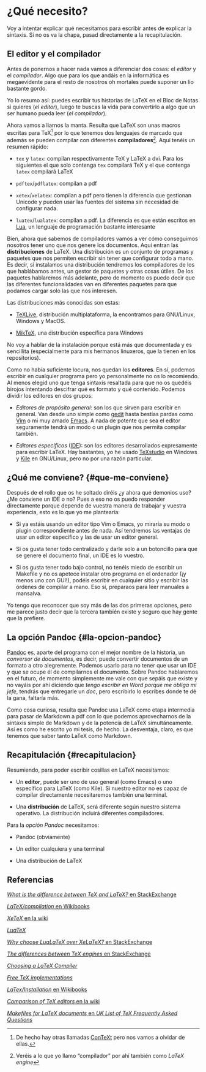 # ¿Qué necesito?

Voy a intentar explicar qué necesitamos para escribir antes de
explicar la sintaxis. Si no os va la chapa, pasad directamente a la
recapitulación.

## El editor y el compilador

Antes de ponernos a hacer nada vamos a diferenciar dos cosas: el
*editor* y el *compilador*. Algo que para los que andáis en la
informática es megaevidente para el resto de nosotros oh mortales puede
suponer un lío bastante gordo.

Yo lo resumo así: puedes escribir tus historias de LaTeX en el Bloc de
Notas si quieres (*el editor*), luego te buscas la vida para convertirlo
a algo que un ser humano pueda leer (*el compilador*).

Ahora vamos a liarnos la manta. Resulta que LaTeX son unas macros
escritas para TeX[^1] por lo que tenemos dos lenguajes de marcado que
además se pueden compilar con diferentes **compiladores**[^2]. Aquí
tenéis un resumen rápido:

-   `tex` y `latex`: compilan respectivamente TeX y LaTeX a dvi. Para
    los siguientes el que solo contenga `tex` compilará TeX y el que
    contenga `latex` compilará LaTeX

-   `pdftex`/`pdflatex`: compilan a pdf

-   `xetex`/`xelatex`: compilan a pdf pero tienen la diferencia que
    gestionan Unicode y pueden usar las fuentes del sistema sin
    necesidad de configurar nada.

-   `luatex`/`lualatex`: compilan a pdf. La diferencia es que están
    escritos en [Lua](http://www.lua.org/), un lenguaje de programación
    bastante interesante

Bien, ahora que sabemos de compiladores vamos a ver cómo conseguimos
nosotros tener uno que nos genere los documentos. Aquí entran las
**distribuciones** de LaTeX. Una distribución es un conjunto de
programas y paquetes que nos permiten escribir sin tener que configurar
todo a mano. Es decir, si instalamos una distribución tendremos los
compiladores de los que hablábamos antes, un gestor de paquetes y otras
cosas útiles. De los paquetes hablaremos más adelante, pero de momento
os puedo decir que las diferentes funcionalidades van en diferentes
paquetes para que podamos cargar solo las que nos interesen.

Las distribuciones más conocidas son estas:

-   [TeXLive](http://www.tug.org/texlive/), distribución
    multiplataforma, la encontramos para GNU/Linux, Windows y MacOS.

-   [MikTeX](https://miktex.org/), una distribución específica para
    Windows

No voy a hablar de la instalación porque está más que documentada y es
sencillita (especialmente para mis hermanos linuxeros, que la tienen en
los repositorios).

Como no había suficiente locura, nos quedan los **editores**. En sí,
podemos escribir en cualquier programa pero yo personalmente no os lo
recomiendo. Al menos elegid uno que tenga sintaxis resaltada para que no
os quedéis birojos intentando descifrar qué es formato y qué contenido.
Podemos dividir los editores en dos grupos:

-   *Editores de propósito general*: son los que sirven para escribir en
    general. Van desde uno simple como
    [gedit](https://es.wikipedia.org/wiki/Gedit) hasta bestias pardas
    como [Vim](http://www.vim.org/) o mi muy amado
    [Emacs](https://www.gnu.org/software/emacs/). A nada de potente que
    sea el editor seguramente tendrá un modo o un plugin que nos permita
    compilar también.

-   *Editores específicos*
    ([IDE](https://es.wikipedia.org/wiki/Entorno_de_desarrollo_integrado)):
    son los editores desarrollados expresamente para escribir LaTeX. Hay
    bastantes, yo he usado
    [TeXstudio](http://texstudio.sourceforge.net/) en Windows y
    [Kile](http://kile.sourceforge.net/) en GNU/Linux, pero no por una
    razón particular.

## ¿Qué me conviene? {#que-me-conviene}

Después de el rollo que os he soltado diréis ¿y ahora qué demonios uso?
¿Me conviene un IDE o no? Pues a eso no os puedo responder directamente
porque depende de vuestra manera de trabajar y vuestra experiencia, esto
es lo que yo me plantearía:

-   Si ya estáis usando un editor tipo Vim o Emacs, yo miraría su modo o
    plugin correspondiente antes de nada. Así tendremos las ventajas de
    usar un editor específico y las de usar un editor general.

-   Si os gusta tener todo centralizado y darle solo a un botoncillo
    para que se genere el documento final, un IDE es lo vuestro.

-   Si os gusta tener todo bajo control, no tenéis miedo de escribir un
    Makefile y no os apetece instalar otro programa en el ordenador (¡y
    menos uno con GUI!), podéis escribir en cualquier sitio y escribir
    las órdenes de compilar a mano. Eso sí, preparaos para leer manuales
    a mansalva.

Yo tengo que reconocer que soy más de las dos primeras opciones, pero me
parece justo decir que la tercera también existe y seguro que hay gente
que la prefiere.

## La opción Pandoc {#la-opcion-pandoc}

[Pandoc](http://pandoc.org/) es, aparte del programa con el mejor nombre
de la historia, un *conversor de documentos*, es decir, puede convertir
documentos de un formato a otro alegremente. Podemos usarlo para no
tener que usar un IDE y que se ocupe él de compilarnos el documento.
Sobre Pandoc hablaremos en el futuro, de momento simplemente me vale con
que sepáis que existe y no vayáis por ahí diciendo que *tengo escribir
en Word porque me obliga mi jefe*, tendrás que entregarle un *doc*, pero
escribirlo lo escribes donde te dé la gana, faltaría más.

Como cosa curiosa, resulta que Pandoc usa LaTeX como etapa intermedia
para pasar de Markdown a pdf con lo que podemos aprovecharnos de la
sintaxis simple de Markdown y de la potencia de LaTeX simultáneamente.
Así es como he escrito yo mi tesis, de hecho. La desventaja, claro, es
que tenemos que saber tanto LaTeX como Markdown.

## Recapitulación {#recapitulacion}

Resumiendo, para poder escribir cosillas en LaTeX necesitamos:

-   Un **editor**, puede ser uno de uso general (como Emacs) o uno
    específico para LaTeX (como Kile). Si nuestro editor no es capaz de
    compilar directamente necesitaremos también una terminal.

-   Una **distribución** de LaTeX, será diferente según nuestro sistema
    operativo. La distribución incluirá diferentes compiladores.

Para la *opción Pandoc* necesitamos:

-   Pandoc (obviamente)

-   Un editor cualquiera y una terminal

-   Una distribución de LaTeX

## Referencias

[*What is the difference between TeX and LaTeX?* en
StackExchange](http://tex.stackexchange.com/questions/49/what-is-the-difference-between-tex-and-latex)

[*LaTeX/compilation* en
Wikibooks](https://en.wikibooks.org/wiki/LaTeX/Basics#Compilation)

[*XeTeX* en la wiki](https://en.wikipedia.org/wiki/XeTeX)

[*LuaTeX*](http://www.luatex.org/)

[*Why choose LuaLaTeX over XeLaTeX?* en
StackExchange](http://tex.stackexchange.com/questions/126206/why-choose-lualatex-over-xelatex#126216)

[*The differences between TeX engines* en
StackExchange](http://tex.stackexchange.com/questions/13593/the-differences-between-tex-engines#13601)

[*Choosing a LaTeX
Compiler*](https://www.sharelatex.com/learn/Choosing_a_LaTeX_Compiler)

[*Free TeX implementations*](http://www.tug.org/interest.html#free)

[*LaTex/Installation* en
Wikibooks](https://en.wikibooks.org/wiki/LaTeX/Installation)

[*Comparison of TeX editors* en la
wiki](https://en.wikipedia.org/wiki/Comparison_of_TeX_editors)

[*Makefiles for LaTeX documents* en *UK List of TeX Frequently Asked
Questions*](http://www.tex.ac.uk/FAQ-make.html)

[^1]: De hecho hay otras llamadas
    [ConTeXt](https://en.wikipedia.org/wiki/ConTeXt) pero nos vamos a
    olvidar de ellas.

[^2]: Veréis a lo que yo llamo “compilador” por ahí también como *LaTeX
    engine*
